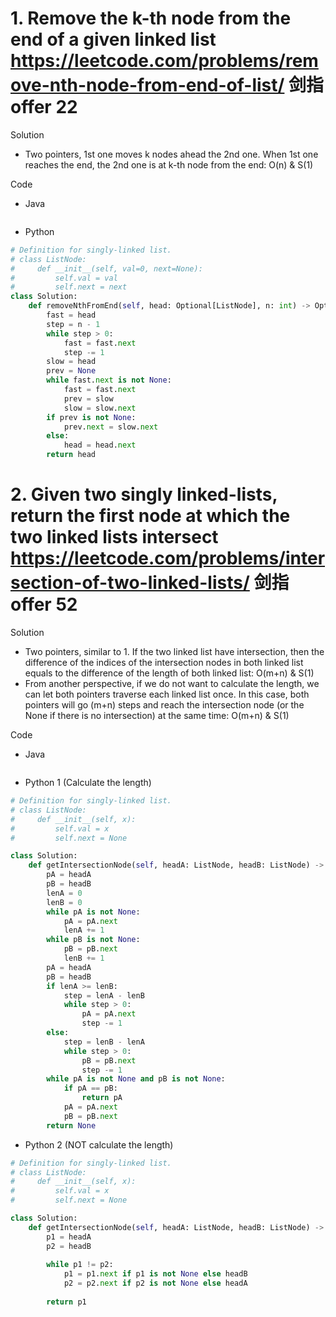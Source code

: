 # 1. Remove the k-th node from the end of a given linked list https://leetcode.com/problems/remove-nth-node-from-end-of-list/ 剑指offer 22

Solution

- Two pointers, 1st one moves k nodes ahead the 2nd one. When 1st one reaches the end, the 2nd one is at k-th node from the end: O(n) & S(1)

Code

- Java

```java

```

- Python

```python
# Definition for singly-linked list.
# class ListNode:
#     def __init__(self, val=0, next=None):
#         self.val = val
#         self.next = next
class Solution:
    def removeNthFromEnd(self, head: Optional[ListNode], n: int) -> Optional[ListNode]:
        fast = head
        step = n - 1
        while step > 0:
            fast = fast.next
            step -= 1
        slow = head
        prev = None
        while fast.next is not None:
            fast = fast.next
            prev = slow
            slow = slow.next
        if prev is not None:
            prev.next = slow.next
        else:
            head = head.next
        return head
```

# 2. Given two singly linked-lists, return the first node at which the two linked lists intersect https://leetcode.com/problems/intersection-of-two-linked-lists/ 剑指offer 52

Solution

- Two pointers, similar to 1. If the two linked list have intersection, then the difference of the indices of the intersection nodes in both linked list equals to the difference of the length of both linked list: O(m+n) & S(1)
- From another perspective, if we do not want to calculate the length, we can let both pointers traverse each linked list once. In this case, both pointers will go (m+n) steps and reach the intersection node (or the None if there is no intersection) at the same time: O(m+n) & S(1)

Code

- Java

```java

```

- Python 1 (Calculate the length)

```python
# Definition for singly-linked list.
# class ListNode:
#     def __init__(self, x):
#         self.val = x
#         self.next = None

class Solution:
    def getIntersectionNode(self, headA: ListNode, headB: ListNode) -> Optional[ListNode]:
        pA = headA
        pB = headB
        lenA = 0
        lenB = 0
        while pA is not None:
            pA = pA.next
            lenA += 1
        while pB is not None:
            pB = pB.next
            lenB += 1
        pA = headA
        pB = headB
        if lenA >= lenB:
            step = lenA - lenB
            while step > 0:
                pA = pA.next
                step -= 1
        else:
            step = lenB - lenA
            while step > 0:
                pB = pB.next
                step -= 1
        while pA is not None and pB is not None:
            if pA == pB:
                return pA
            pA = pA.next
            pB = pB.next
        return None
```

- Python 2 (NOT calculate the length)

```python
# Definition for singly-linked list.
# class ListNode:
#     def __init__(self, x):
#         self.val = x
#         self.next = None

class Solution:
    def getIntersectionNode(self, headA: ListNode, headB: ListNode) -> Optional[ListNode]:
        p1 = headA
        p2 = headB
        
        while p1 != p2:
            p1 = p1.next if p1 is not None else headB
            p2 = p2.next if p2 is not None else headA
        
        return p1
```